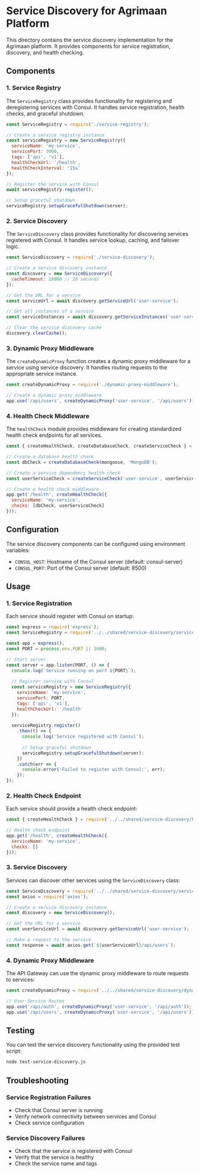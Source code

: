 # Service Discovery for Agrimaan Platform

This directory contains the service discovery implementation for the Agrimaan platform. It provides components for service registration, discovery, and health checking.

## Components

### 1. Service Registry

The `ServiceRegistry` class provides functionality for registering and deregistering services with Consul. It handles service registration, health checks, and graceful shutdown.

```javascript
const ServiceRegistry = require('./service-registry');

// Create a service registry instance
const serviceRegistry = new ServiceRegistry({
  serviceName: 'my-service',
  servicePort: 3000,
  tags: ['api', 'v1'],
  healthCheckUrl: '/health',
  healthCheckInterval: '15s'
});

// Register the service with Consul
await serviceRegistry.register();

// Setup graceful shutdown
serviceRegistry.setupGracefulShutdown(server);
```

### 2. Service Discovery

The `ServiceDiscovery` class provides functionality for discovering services registered with Consul. It handles service lookup, caching, and failover logic.

```javascript
const ServiceDiscovery = require('./service-discovery');

// Create a service discovery instance
const discovery = new ServiceDiscovery({
  cacheTimeout: 10000 // 10 seconds
});

// Get the URL for a service
const serviceUrl = await discovery.getServiceUrl('user-service');

// Get all instances of a service
const serviceInstances = await discovery.getServiceInstances('user-service');

// Clear the service discovery cache
discovery.clearCache();
```

### 3. Dynamic Proxy Middleware

The `createDynamicProxy` function creates a dynamic proxy middleware for a service using service discovery. It handles routing requests to the appropriate service instance.

```javascript
const createDynamicProxy = require('./dynamic-proxy-middleware');

// Create a dynamic proxy middleware
app.use('/api/users', createDynamicProxy('user-service', '/api/users'));
```

### 4. Health Check Middleware

The `healthCheck` module provides middleware for creating standardized health check endpoints for all services.

```javascript
const { createHealthCheck, createDatabaseCheck, createServiceCheck } = require('./health-check-middleware');

// Create a database health check
const dbCheck = createDatabaseCheck(mongoose, 'MongoDB');

// Create a service dependency health check
const userServiceCheck = createServiceCheck('user-service', userServiceUrl, axios);

// Create a health check middleware
app.get('/health', createHealthCheck({
  serviceName: 'my-service',
  checks: [dbCheck, userServiceCheck]
}));
```

## Configuration

The service discovery components can be configured using environment variables:

- `CONSUL_HOST`: Hostname of the Consul server (default: consul-server)
- `CONSUL_PORT`: Port of the Consul server (default: 8500)

## Usage

### 1. Service Registration

Each service should register with Consul on startup:

```javascript
const express = require('express');
const ServiceRegistry = require('../../shared/service-discovery/service-registry');

const app = express();
const PORT = process.env.PORT || 3000;

// Start server
const server = app.listen(PORT, () => {
  console.log(`Service running on port ${PORT}`);
  
  // Register service with Consul
  const serviceRegistry = new ServiceRegistry({
    serviceName: 'my-service',
    servicePort: PORT,
    tags: ['api', 'v1'],
    healthCheckUrl: '/health'
  });
  
  serviceRegistry.register()
    .then(() => {
      console.log('Service registered with Consul');
      
      // Setup graceful shutdown
      serviceRegistry.setupGracefulShutdown(server);
    })
    .catch(err => {
      console.error('Failed to register with Consul:', err);
    });
});
```

### 2. Health Check Endpoint

Each service should provide a health check endpoint:

```javascript
const { createHealthCheck } = require('../../shared/service-discovery/health-check-middleware');

// Health check endpoint
app.get('/health', createHealthCheck({
  serviceName: 'my-service',
  checks: []
}));
```

### 3. Service Discovery

Services can discover other services using the `ServiceDiscovery` class:

```javascript
const ServiceDiscovery = require('../../shared/service-discovery/service-discovery');
const axios = require('axios');

// Create a service discovery instance
const discovery = new ServiceDiscovery();

// Get the URL for a service
const userServiceUrl = await discovery.getServiceUrl('user-service');

// Make a request to the service
const response = await axios.get(`${userServiceUrl}/api/users`);
```

### 4. Dynamic Proxy Middleware

The API Gateway can use the dynamic proxy middleware to route requests to services:

```javascript
const createDynamicProxy = require('../../shared/service-discovery/dynamic-proxy-middleware');

// User Service Routes
app.use('/api/auth', createDynamicProxy('user-service', '/api/auth'));
app.use('/api/users', createDynamicProxy('user-service', '/api/users'));
```

## Testing

You can test the service discovery functionality using the provided test script:

```bash
node test-service-discovery.js
```

## Troubleshooting

### Service Registration Failures

- Check that Consul server is running
- Verify network connectivity between services and Consul
- Check service configuration

### Service Discovery Failures

- Check that the service is registered with Consul
- Verify that the service is healthy
- Check the service name and tags